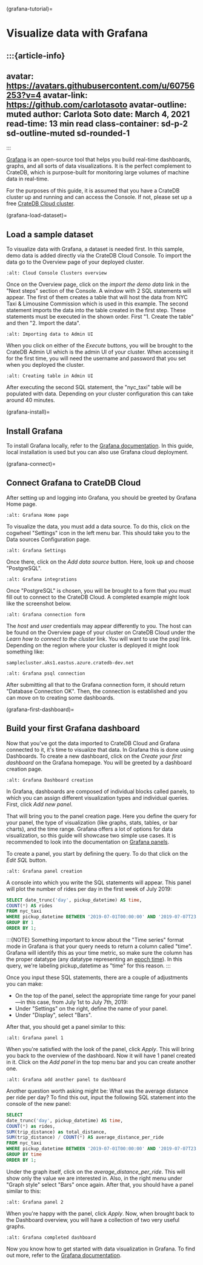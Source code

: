 (grafana-tutorial)=

# Visualize data with Grafana

:::{article-info}
---
avatar: https://avatars.githubusercontent.com/u/60756253?v=4
avatar-link: https://github.com/carlotasoto
avatar-outline: muted
author: Carlota Soto
date: March 4, 2021
read-time: 13 min read
class-container: sd-p-2 sd-outline-muted sd-rounded-1
---
:::

[Grafana] is an open-source tool that helps you build real-time dashboards,
graphs, and all sorts of data visualizations. It is the perfect complement
to CrateDB, which is purpose-built for monitoring large volumes of machine
data in real-time.

For the purposes of this guide, it is assumed that you
have a CrateDB cluster up and running and can access the Console. If not, please
set up a free [CrateDB Cloud cluster].

(grafana-load-dataset)=

## Load a sample dataset

To visualize data with Grafana, a dataset is needed first. In this sample,
demo data is added directly via the CrateDB Cloud Console. To import the data
go to the Overview page of your deployed cluster.

```{image} /_assets/img/integrations/cloud-cluster-overview.png
:alt: Cloud Console Clusters overview
```

Once on the Overview page, click on the *import the demo data* link in the
"Next steps" section of the Console. A window with 2 SQL statements will
appear. The first of them creates a table that will host the data from NYC
Taxi & Limousine Commission which is used in this example. The second
statement imports the data into the table created in the first step. These
statements must be executed in the shown order. First "1. Create the table"
and then "2. Import the data".

```{image} /_assets/img/integrations/grafana/grafana-import.png
:alt: Importing data to Admin UI
```

When you click on either of the *Execute* buttons, you will be brought to the
CrateDB Admin UI which is the admin UI of your cluster. When accessing it for
the first time, you will need the username and password that you set when you
deployed the cluster.

```{image} /_assets/img/integrations/grafana/grafana-admin-create-table.png
:alt: Creating table in Admin UI
```

After executing the second SQL statement, the "nyc_taxi" table will be
populated with data. Depending on your cluster configuration this can take
around 40 minutes.

(grafana-install)=

## Install Grafana

To install Grafana locally, refer to the [Grafana documentation]. In this
guide, local installation is used but you can also use Grafana cloud
deployment.

(grafana-connect)=

## Connect Grafana to CrateDB Cloud

After setting up and logging into Grafana, you should be greeted by
Grafana Home page.

```{image} /_assets/img/integrations/grafana/grafana-welcome.png
:alt: Grafana Home page
```

To visualize the data, you must add a data source. To do this, click on the
cogwheel "Settings" icon in the left menu bar. This should take you to the
Data sources Configuration page.

```{image} /_assets/img/integrations/grafana/grafana-settings.png
:alt: Grafana Settings
```

Once there, click on the *Add data source* button. Here, look up and choose
"PostgreSQL".

```{image} /_assets/img/integrations/grafana/grafana-search.png
:alt: Grafana integrations
```

Once "PostgreSQL" is chosen, you will be brought to a form that you must fill
out to connect to the CrateDB Cloud. A completed example might look like the
screenshot below.

```{image} /_assets/img/integrations/grafana/grafana-connection.png
:alt: Grafana connection form
```

The *host* and *user* credentials may appear differently to you. The host can
be found on the Overview page of your cluster on CrateDB Cloud under the
*Learn how to connect to the cluster* link. You will want to use the psql
link. Depending on the region where your cluster is deployed it might look
something like:

```text
samplecluster.aks1.eastus.azure.cratedb-dev.net
```

```{image} /_assets/img/integrations/grafana/grafana-psql.png
:alt: Grafana psql connection
```

After submitting all that to the Grafana connection form, it should return
"Database Connection OK". Then, the connection is established and you can move
on to creating some dashboards.

(grafana-first-dashboard)=

## Build your first Grafana dashboard

Now that you've got the data imported to CrateDB Cloud and Grafana connected
to it, it's time to visualize that data. In Grafana this is done using
Dashboards. To create a new dashboard, click on the *Create your first
dashboard* on the Grafana homepage. You will be greeted by a dashboard
creation page.

```{image} /_assets/img/integrations/grafana/grafana-new-dashboard.png
:alt: Grafana Dashboard creation
```

In Grafana, dashboards are composed of individual blocks called panels, to
which you can assign different visualization types and individual queries.
First, click *Add new panel*.

That will bring you to the panel creation page. Here you define the
query for your panel, the type of visualization (like graphs, stats, tables,
or bar charts), and the time range. Grafana offers a lot of options for data
visualization, so this guide will showcase two simple use cases. It is
recommended to look into the documentation on [Grafana panels].

To create a panel, you start by defining the query. To do that click on the
*Edit SQL* button.

```{image} /_assets/img/integrations/grafana/grafana-new-panel.png
:alt: Grafana panel creation
```

A console into which you write the SQL statements will appear. This panel will
plot the number of rides per day in the first week of July 2019:

```sql
SELECT date_trunc('day', pickup_datetime) AS time,
COUNT(*) AS rides
FROM nyc_taxi
WHERE pickup_datetime BETWEEN '2019-07-01T00:00:00' AND '2019-07-07T23:59:59'
GROUP BY 1
ORDER BY 1;
```

:::{NOTE}
Something important to know about the "Time series" format mode in Grafana
is that your query needs to return a column called "time". Grafana will
identify this as your time metric, so make sure the column has the proper
datatype (any datatype representing an [epoch time]). In this query,
we're labeling pickup_datetime as "time" for this reason.
:::

Once you input these SQL statements, there are a couple of adjustments you can
make:

- On the top of the panel, select the appropriate time range for your
  panel—in this case, from July 1st to July 7th, 2019:
- Under "Settings" on the right, define the name of your panel.
- Under "Display", select "Bars".

After that, you should get a panel similar to this:

```{image} /_assets/img/integrations/grafana/grafana-panel1.png
:alt: Grafana panel 1
```

When you're satisfied with the look of the panel, click *Apply*. This will
bring you back to the overview of the dashboard. Now it will have 1 panel
created in it. Click on the *Add panel* in the top menu bar and you can create
another one.

```{image} /_assets/img/integrations/grafana/grafana-add-panel.png
:alt: Grafana add another panel to dashboard
```

Another question worth asking might be: What was the average distance per ride
per day? To find this out, input the following SQL statement into the console
of the new panel:

```sql
SELECT
date_trunc('day', pickup_datetime) AS time,
COUNT(*) as rides,
SUM(trip_distance) as total_distance,
SUM(trip_distance) / COUNT(*) AS average_distance_per_ride
FROM nyc_taxi
WHERE pickup_datetime BETWEEN '2019-07-01T00:00:00' AND '2019-07-07T23:59:59'
GROUP BY time
ORDER BY 1;
```

Under the graph itself, click on the *average_distance_per_ride*. This will
show only the value we are interested in. Also, in the right menu under "Graph
style" select "Bars" once again. After that, you should have a panel similar
to this:

```{image} /_assets/img/integrations/grafana/grafana-panel2.png
:alt: Grafana panel 2
```

When you're happy with the panel, click *Apply*. Now, when brought back to the
Dashboard overview, you will have a collection of two very useful graphs.

```{image} /_assets/img/integrations/grafana/grafana-dashboard-final.png
:alt: Grafana completed dashboard
```

Now you know how to get started with data visualization in Grafana. To find
out more, refer to the [Grafana documentation].

[epoch time]: https://en.wikipedia.org/wiki/Unix_time
[grafana]: https://www.grafana.com/
[grafana documentation]: https://grafana.com/docs/grafana/latest/?pg=oss-graf&plcmt=quick-links
[grafana panels]: https://grafana.com/docs/grafana/latest/panels/
[CrateDB Cloud cluster]: https://console.cratedb.cloud
